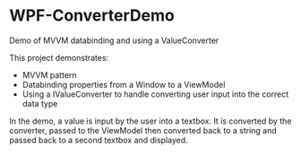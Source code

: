 # WPF-ConverterDemo
Demo of MVVM databinding and using a ValueConverter 

This project demonstrates:

* MVVM pattern
* Databinding properties from a Window to a ViewModel 
* Using a IValueConverter to handle converting user input into the correct data type
 
In the demo, a value is input by the user into a textbox. It is converted by the converter, passed to the ViewModel then converted back to a string and passed back to a second textbox and displayed.


